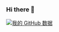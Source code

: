 ### Hi there 👋

[![我的 GitHub 数据](https://github-readme-stats.vercel.app/api?username=xwnwho)]()
<!-- <br />
<div>
  <img align="left" height="160px" src="https://github-readme-stats.vercel.app/api?username=xwnwho&show_icons=true&theme=dracula" />
  <img align="right" height="160px" src="https://github-readme-stats.vercel.app/api/top-langs/?username=xwnwho&show_icons=true&layout=compact&theme=dracula"/>
</div> -->

<!--
**xwnwho/xwnwho** is a ✨ _special_ ✨ repository because its `README.md` (this file) appears on your GitHub profile.

Here are some ideas to get you started:

- 🔭 I’m currently working on ...
- 🌱 I’m currently learning ...
- 👯 I’m looking to collaborate on ...
- 🤔 I’m looking for help with ...
- 💬 Ask me about ...
- 📫 How to reach me: ...
- 😄 Pronouns: ...
- ⚡ Fun fact: ...
-->
